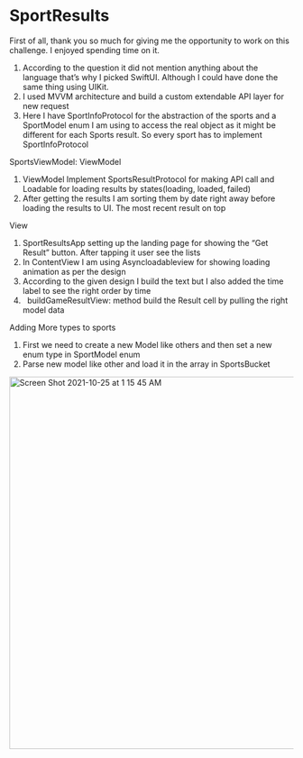 # SportResults

First of all, thank you so much for giving me the opportunity to work on this challenge. I enjoyed spending time on it. 

1. According to the question it did not mention anything about the language that’s why I picked SwiftUI. Although I could have done the same thing using UIKit. 
2. I used MVVM architecture and build a custom extendable API layer for new request
3. Here I have SportInfoProtocol for the abstraction of the sports and a SportModel enum I am using to access the real object as it might be different for each Sports result. So every sport has to implement SportInfoProtocol


SportsViewModel: ViewModel
1. ViewModel Implement SportsResultProtocol for making API call and Loadable for loading results by states(loading, loaded, failed)
2. After getting the results I am sorting them by date right away before loading the results to UI. The most recent result on top


View
1. SportResultsApp setting up the landing page for showing the “Get Result” button. After tapping it user see the lists
2. In ContentView I am using Asyncloadableview for showing loading animation as per the design
3. According to the given design I build the text but I also added the time label to see the right order by time
4.   buildGameResultView: method build the Result cell by pulling the right model data

Adding More types to sports

1. First we need to create a new Model like others and then set a new enum type in SportModel enum 
2. Parse new model like other and load it in the array in SportsBucket


<img width="661" alt="Screen Shot 2021-10-25 at 1 15 45 AM" src="https://user-images.githubusercontent.com/6060441/138643722-52b28d10-4865-4caa-a781-2f5134246ff3.png">
